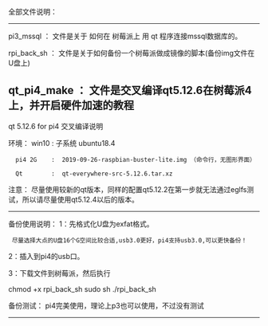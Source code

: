 全部文件说明：

-----------------------------------------------------------------------
pi3_mssql      ： 文件是关于 如何在 树莓派上 用 qt 程序连接mssql数据库的。

rpi_back_sh    ： 文件是关于如何备份一个树莓派做成镜像的脚本(备份img文件在U盘上)

qt_pi4_make    ： 文件是交叉编译qt5.12.6在树莓派4上，并开启硬件加速的教程
-----------------------------------------------------------------------

qt 5.12.6 for pi4 交叉编译说明

环境： win10     :  子系统 ubuntu18.4  

      pi4 2G    :  2019-09-26-raspbian-buster-lite.img （命令行，无图形界面）

      Qt        :  qt-everywhere-src-5.12.6.tar.xz


注意： 尽量使用较新的qt版本，同样的配置qt5.12.2在第一步就无法通过eglfs测试，所以请尽量使用qt5.12.4以后的版本。

-------------------------------------------------------------------------

备份使用说明：
1：先格式化U盘为exfat格式。

     尽量选择大点的U盘16个G空间比较合适,usb3.0更好，pi4支持usb3.0,可以更快备份！

2：插入到pi4的usb口。

3：下载文件到树莓派，然后执行

chmod +x rpi_back_sh
sudo sh ./rpi_back_sh


备份测试： pi4完美使用，理论上p3也可以使用，不过没有测试

---------------------------------------------------------------------------



